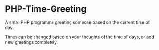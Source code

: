 # PHP-Time-Greeting
A small PHP programme greeting someone based on the current time of day.

Times can be changed based on your thoughts of the time of days, or add new greetings completely.
